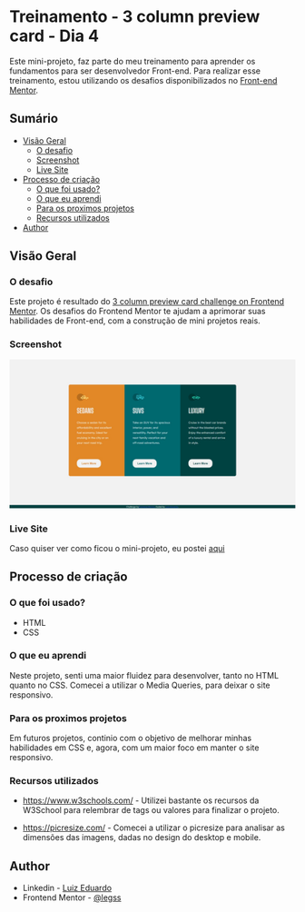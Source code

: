 # Treinamento - 3 column preview card - Dia 4

Este mini-projeto, faz parte do meu treinamento para aprender os fundamentos para ser desenvolvedor Front-end. Para realizar esse treinamento, estou utilizando os desafios disponibilizados no [Front-end Mentor](https://www.frontendmentor.io/).

## Sumário

- [Visão Geral](#resumo)
  - [O desafio](#o-desafio)
  - [Screenshot](#screenshot)
  - [Live Site](#live-site)
- [Processo de criação](#processo-de-crição)
  - [O que foi usado?](#o-que-foi-usado?)
  - [O que eu aprendi](#o-que-eu-aprendi)
  - [Para os proximos projetos](#para-os-proximos-projetos)
  - [Recursos utilizados](#recursos-utilizados)
- [Author](#author)

## Visão Geral

### O desafio

Este projeto é resultado do [3 column preview card challenge on Frontend Mentor](https://www.frontendmentor.io/challenges/3column-preview-card-component-pH92eAR2-). Os desafios do Frontend Mentor te ajudam a aprimorar suas habilidades de Front-end, com a construção de mini projetos reais.

### Screenshot

![](images/screenshot.jpg)

### Live Site

Caso quiser ver como ficou o mini-projeto, eu postei [aqui](https://legss.github.io/3-column-preview-card)

## Processo de criação

### O que foi usado?

- HTML
- CSS

### O que eu aprendi

Neste projeto, senti uma maior fluidez para desenvolver, tanto no HTML quanto no CSS. Comecei a utilizar o Media Queries, para deixar o site responsivo.

### Para os proximos projetos

Em futuros projetos, continio com o objetivo de melhorar minhas habilidades em CSS e, agora, com um maior foco em manter o site responsivo.

### Recursos utilizados

- https://www.w3schools.com/ - Utilizei bastante os recursos da W3School para relembrar de tags ou valores para finalizar o projeto.

- https://picresize.com/ - Comecei a utilizar o picresize para analisar as dimensões das imagens, dadas no design do desktop e mobile.

## Author

- Linkedin - [Luiz Eduardo](https://www.linkedin.com/in/luiz-eduardo-13901b224)
- Frontend Mentor - [@legss](https://www.frontendmentor.io/profile/legss)
